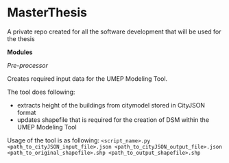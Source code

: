 # MasterThesis
A private repo created for all the software development that will be used for the thesis

**Modules**

*Pre-processor*
 
Creates required input data for the UMEP Modeling Tool.

The tool does following:
* extracts height of the buildings from citymodel stored in CityJSON format
* updates shapefile that is required for the creation of DSM within the UMEP Modeling Tool

Usage of the tool is as following:
```<script_name>.py <path_to_cityJSON_input_file>.json <path_to_cityJSON_output_file>.json <path_to_original_shapefile>.shp <path_to_output_shapefile>.shp```



